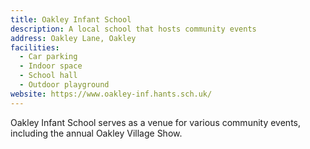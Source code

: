 ```yaml
---
title: Oakley Infant School
description: A local school that hosts community events
address: Oakley Lane, Oakley
facilities:
  - Car parking
  - Indoor space
  - School hall
  - Outdoor playground
website: https://www.oakley-inf.hants.sch.uk/
---
```


Oakley Infant School serves as a venue for various community events, including the annual Oakley Village Show.
